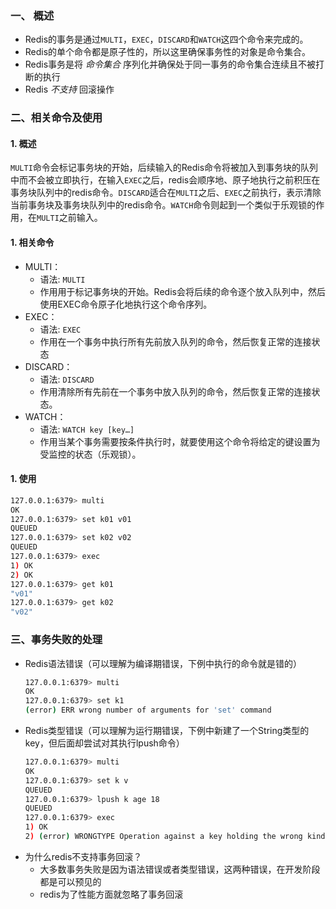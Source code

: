 ### 一、 概述
* Redis的事务是通过```MULTI```，```EXEC```，```DISCARD```和```WATCH```这四个命令来完成的。
* Redis的单个命令都是原子性的，所以这里确保事务性的对象是命令集合。
* Redis事务是将 _命令集合_ 序列化并确保处于同一事务的命令集合连续且不被打断的执行
* Redis _不支持_ 回滚操作

### 二、相关命令及使用
#### 1. 概述
```MULTI```命令会标记事务块的开始，后续输入的Redis命令将被加入到事务块的队列中而不会被立即执行，在输入```EXEC```之后，redis会顺序地、原子地执行之前积压在事务块队列中的redis命令。```DISCARD```适合在```MULTI```之后、```EXEC```之前执行，表示清除当前事务块及事务块队列中的redis命令。```WATCH```命令则起到一个类似于乐观锁的作用，在```MULTI```之前输入。
#### 1. 相关命令
* MULTI：
    * 语法: ```MULTI```
    * 作用用于标记事务块的开始。Redis会将后续的命令逐个放入队列中，然后使用EXEC命令原子化地执行这个命令序列。
* EXEC：
    * 语法: ```EXEC```
    * 作用在一个事务中执行所有先前放入队列的命令，然后恢复正常的连接状态
* DISCARD：
    * 语法: ```DISCARD```
    * 作用清除所有先前在一个事务中放入队列的命令，然后恢复正常的连接状态。
* WATCH：
    * 语法: ```WATCH key [key…]```
    * 作用当某个事务需要按条件执行时，就要使用这个命令将给定的键设置为受监控的状态（乐观锁）。
#### 1. 使用
``` sh
127.0.0.1:6379> multi
OK
127.0.0.1:6379> set k01 v01
QUEUED
127.0.0.1:6379> set k02 v02
QUEUED
127.0.0.1:6379> exec
1) OK
2) OK
127.0.0.1:6379> get k01
"v01"
127.0.0.1:6379> get k02
"v02"
```
### 三、事务失败的处理
* Redis语法错误（可以理解为编译期错误，下例中执行的命令就是错的）
    ``` sh
    127.0.0.1:6379> multi
    OK
    127.0.0.1:6379> set k1
    (error) ERR wrong number of arguments for 'set' command
    ```
* Redis类型错误（可以理解为运行期错误，下例中新建了一个String类型的key，但后面却尝试对其执行lpush命令）
    ``` sh
    127.0.0.1:6379> multi
    OK
    127.0.0.1:6379> set k v
    QUEUED
    127.0.0.1:6379> lpush k age 18
    QUEUED
    127.0.0.1:6379> exec
    1) OK
    2) (error) WRONGTYPE Operation against a key holding the wrong kind of value
    ```
* 为什么redis不支持事务回滚？
    * 大多数事务失败是因为语法错误或者类型错误，这两种错误，在开发阶段都是可以预见的
    * redis为了性能方面就忽略了事务回滚